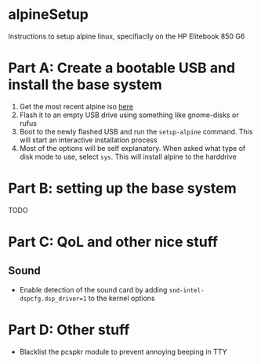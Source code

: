 # alpineSetup
Instructions to setup alpine linux, specifiaclly on the HP Elitebook 850 G6

# Part A: Create a bootable USB and install the base system

1. Get the most recent alpine iso [here](https://alpinelinux.org/downloads/)
2. Flash it to an empty USB drive using something like gnome-disks or rufus
3. Boot to the newly flashed USB and run the `setup-alpine` command. This will start an interactive installation process
4. Most of the options will be self explanatory. When asked what type of disk mode to use, select `sys`. This will install alpine to the harddrive

# Part B: setting up the base system

TODO

# Part C: QoL and other nice stuff

## Sound

- Enable detection of the sound card by adding `snd-intel-dspcfg.dsp_driver=1` to the kernel options

# Part D: Other stuff

- Blacklist the pcspkr module to prevent annoying beeping in TTY
